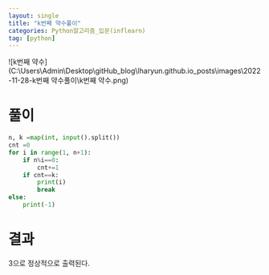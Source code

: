 ```yaml
---
layout: single
title: "k번째 약수풀이"
categories: Python알고리즘_입문(inflearn)
tag: [python]
---
```



![k번째 약수](C:\Users\Admin\Desktop\gitHub_blog\lharyun.github.io\_posts\images\2022-11-28-k번째 약수풀이\k번째 약수.png)

# 풀이 


```python
n, k =map(int, input().split())
cnt =0
for i in range(1, n+1):
    if n%i==0:
        cnt+=1
    if cnt==k:
        print(i)
        break
else:
    print(-1)
```
# 결과
  3으로 정상적으로 출력된다.
